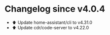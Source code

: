 # Changelog since v4.0.4
- ⬆️ Update home-assistant/cli to v4.31.0 
- ⬆️ Update cdr/code-server to v4.22.0 
